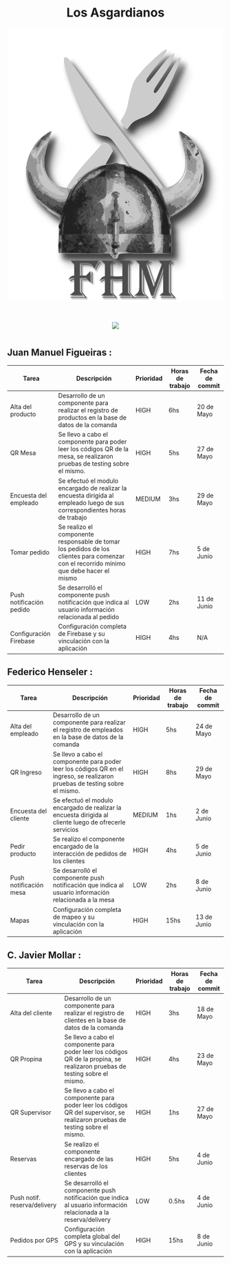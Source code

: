 <h1 align="center">Los Asgardianos</h1><h4 align="center">
<p align="center">
<img src="./src/assets/imgs/readme/logo-readme.png"></p>
<br>
<p align="center">
<img src="https://img.shields.io/github/license/TheTeamByte/Markdown-Master.svg"></p>
  
#
  
## Juan Manuel Figueiras :
<table>
<thead>
<th>Tarea</th>
<th>Descripción</th>
<th>Prioridad</th>
<th>Horas de trabajo</th>
<th>Fecha de commit</th>
</thead>
<tbody>
<tr>
<td>Alta del producto</td>
<td>Desarrollo de un componente para realizar el registro de productos en la base de datos de la comanda</td>
<td>HIGH</td>
<td>6hs</td>
<td>20 de Mayo</td>
</tr>
<tr>
<td>QR Mesa</td>
<td>Se llevo a cabo el componente para poder leer los códigos QR de la mesa, se realizaron pruebas de testing sobre el mismo. </td>
<td>HIGH</td>
<td>5hs</td>
<td>27 de Mayo</td>
</tr>
<tr>
<td>Encuesta del empleado</td>
<td>Se efectuó el modulo encargado de realizar la encuesta dirigida al empleado luego de sus correspondientes horas de trabajo</td>
<td>MEDIUM</td>
<td>3hs</td>
<td>29 de Mayo</td>
</tr>
<tr>
<td>Tomar pedido</td>
<td>Se realizo el componente responsable de tomar los pedidos de los clientes para comenzar con el recorrido mínimo que debe hacer el mismo</td>
<td>HIGH</td>
<td>7hs</td>
<td>5 de Junio</td>
</tr>
<tr>
<td>Push notificación pedido</td>
<td>Se desarrolló el componente push notificación que indica al usuario información relacionada al pedido</td>
<td>LOW</td>
<td>2hs</td>
<td>11 de Junio</td>
</tr>
<tr>
<td>Configuración Firebase</td>
<td>Configuración completa de Firebase y su vinculación con la aplicación</td>
<td>HIGH</td>
<td>4hs</td>
<td>N/A</td>
</tr>
</tbody>
</table>

## Federico Henseler :
<table>
<thead>
<th>Tarea</th>
<th>Descripción</th>
<th>Prioridad</th>
<th>Horas de trabajo</th>
<th>Fecha de commit</th>
</thead>
<tbody>
<tr>
<td>Alta del empleado</td>
<td>Desarrollo de un componente para realizar el registro de empleados en la base de datos de la comanda</td>
<td>HIGH</td>
<td>5hs</td>
<td>24 de Mayo</td>
</tr>
<tr>
<td>QR Ingreso</td>
<td>Se llevo a cabo el componente para poder leer los códigos QR en el ingreso, se realizaron pruebas de testing sobre el mismo. </td>
<td>HIGH</td>
<td>8hs</td>
<td>29 de Mayo</td>
</tr>
<tr>
<td>Encuesta del cliente</td>
<td>Se efectuó el modulo encargado de realizar la encuesta dirigida al cliente luego de ofrecerle servicios</td>
<td>MEDIUM</td>
<td>1hs</td>
<td>2 de Junio</td>
</tr>
<tr>
<td>Pedir producto</td>
<td>Se realizo el componente encargado de la interacción de pedidos de los clientes</td>
<td>HIGH</td>
<td>4hs</td>
<td>5 de Junio</td>
</tr>
<tr>
<td>Push notificación mesa</td>
<td>Se desarrolló el componente push notificación que indica al usuario información relacionada a la mesa</td>
<td>LOW</td>
<td>2hs</td>
<td>8 de Junio</td>
</tr>
<tr>
<td>Mapas</td>
<td>Configuración completa de mapeo y su vinculación con la aplicación</td>
<td>HIGH</td>
<td>15hs</td>
<td>13 de Junio</td>
</tr>
</tbody>
</table>

## C. Javier Mollar :
<table>
<thead>
<th>Tarea</th>
<th>Descripción</th>
<th>Prioridad</th>
<th>Horas de trabajo</th>
<th>Fecha de commit</th>
</thead>
<tbody>
<tr>
<td>Alta del cliente</td>
<td>Desarrollo de un componente para realizar el registro de clientes en la base de datos de la comanda</td>
<td>HIGH</td>
<td>3hs</td>
<td>18 de Mayo</td>
</tr>
<tr>
<td>QR Propina</td>
<td>Se llevo a cabo el componente para poder leer los códigos QR de la propina, se realizaron pruebas de testing sobre el mismo. </td>
<td>HIGH</td>
<td>4hs</td>
<td>23 de Mayo</td>
</tr>
<tr>
<td>QR Supervisor</td>
<td>Se llevo a cabo el componente para poder leer los códigos QR del supervisor, se realizaron pruebas de testing sobre el mismo.</td>
<td>HIGH</td>
<td>1hs</td>
<td>27 de Mayo</td>
</tr>
<tr>
<td>Reservas</td>
<td>Se realizo el componente encargado de las reservas de los clientes</td>
<td>HIGH</td>
<td>5hs</td>
<td>4 de Junio</td>
</tr>
<tr>
<td>Push notif. reserva/delivery</td>
<td>Se desarrolló el componente push notificación que indica al usuario información relacionada a la reserva/delivery</td>
<td>LOW</td>
<td>0.5hs</td>
<td>4 de Junio</td>
</tr>
<tr>
<td>Pedidos por GPS</td>
<td>Configuración completa global del GPS y su vinculación con la aplicación</td>
<td>HIGH</td>
<td>15hs</td>
<td>8 de Junio</td>
</tr>
</tbody>
</table>

